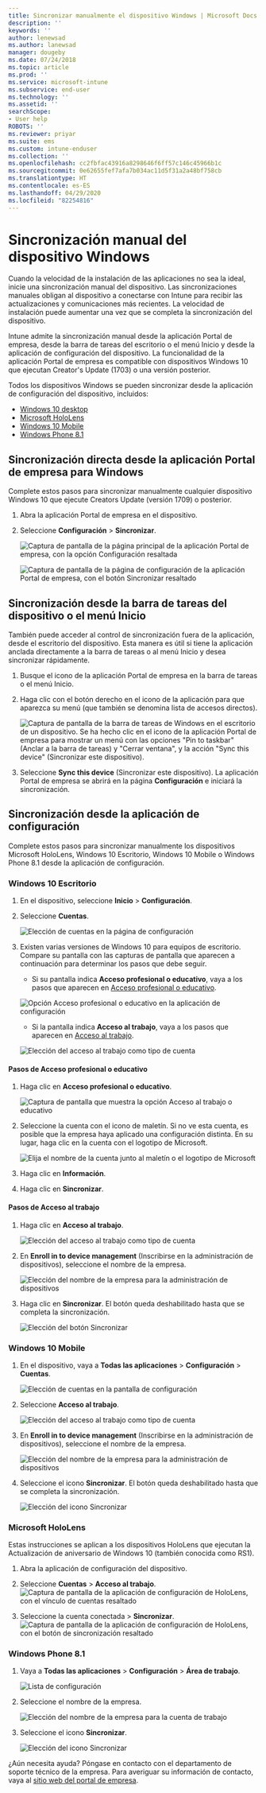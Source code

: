```yaml
---
title: Sincronizar manualmente el dispositivo Windows | Microsoft Docs
description: ''
keywords: ''
author: lenewsad
ms.author: lanewsad
manager: dougeby
ms.date: 07/24/2018
ms.topic: article
ms.prod: ''
ms.service: microsoft-intune
ms.subservice: end-user
ms.technology: ''
ms.assetid: ''
searchScope:
- User help
ROBOTS: ''
ms.reviewer: priyar
ms.suite: ems
ms.custom: intune-enduser
ms.collection: ''
ms.openlocfilehash: cc2fbfac43916a8298646f6ff57c146c45966b1c
ms.sourcegitcommit: 0e62655fef7afa7b034ac11d5f31a2a48bf758cb
ms.translationtype: HT
ms.contentlocale: es-ES
ms.lasthandoff: 04/29/2020
ms.locfileid: "82254816"
---
```

# <a name="sync-your-windows-device-manually"></a>Sincronización manual del dispositivo Windows

Cuando la velocidad de la instalación de las aplicaciones no sea la ideal, inicie una sincronización manual del dispositivo. Las sincronizaciones manuales obligan al dispositivo a conectarse con Intune para recibir las actualizaciones y comunicaciones más recientes. La velocidad de instalación puede aumentar una vez que se completa la sincronización del dispositivo.

Intune admite la sincronización manual desde la aplicación Portal de empresa, desde la barra de tareas del escritorio o el menú Inicio y desde la aplicación de configuración del dispositivo. La funcionalidad de la aplicación Portal de empresa es compatible con dispositivos Windows 10 que ejecutan Creator's Update (1703) o una versión posterior. 

Todos los dispositivos Windows se pueden sincronizar desde la aplicación de configuración del dispositivo, incluidos:

* [Windows 10 desktop](#windows-10-desktop)  
* [Microsoft HoloLens](#microsoft-hololens)   
* [Windows 10 Mobile](#windows-10-mobile)  
* [Windows Phone 8.1](#windows-phone-81)    

## <a name="sync-directly-from-company-portal-app-for-windows"></a>Sincronización directa desde la aplicación Portal de empresa para Windows
Complete estos pasos para sincronizar manualmente cualquier dispositivo Windows 10 que ejecute Creators Update (versión 1709) o posterior.

1. Abra la aplicación Portal de empresa en el dispositivo.

2. Seleccione **Configuración** > **Sincronizar**.

    ![Captura de pantalla de la página principal de la aplicación Portal de empresa, con la opción Configuración resaltada](./media/RS1_homePage_settings_04.png)  
    
    ![Captura de pantalla de la página de configuración de la aplicación Portal de empresa, con el botón Sincronizar resaltado](./media/RS1_settingspage_sync05.png)  

## <a name="sync-from-device-taskbar-or-start-menu"></a>Sincronización desde la barra de tareas del dispositivo o el menú Inicio   

También puede acceder al control de sincronización fuera de la aplicación, desde el escritorio del dispositivo. Esta manera es útil si tiene la aplicación anclada directamente a la barra de tareas o al menú Inicio y desea sincronizar rápidamente.  

1. Busque el icono de la aplicación Portal de empresa en la barra de tareas o el menú Inicio.  
2. Haga clic con el botón derecho en el icono de la aplicación para que aparezca su menú (que también se denomina lista de accesos directos).  

    ![Captura de pantalla de la barra de tareas de Windows en el escritorio de un dispositivo. Se ha hecho clic en el icono de la aplicación Portal de empresa para mostrar un menú con las opciones "Pin to taskbar" (Anclar a la barra de tareas) y "Cerrar ventana", y la acción "Sync this device" (Sincronizar este dispositivo).](./media/sync-device-from-start-menu-1807.png)  

3. Seleccione **Sync this device** (Sincronizar este dispositivo). La aplicación Portal de empresa se abrirá en la página **Configuración** e iniciará la sincronización.  

## <a name="sync-from-settings-app"></a>Sincronización desde la aplicación de configuración 
Complete estos pasos para sincronizar manualmente los dispositivos Microsoft HoloLens, Windows 10 Escritorio, Windows 10 Mobile o Windows Phone 8.1 desde la aplicación de configuración.  

### <a name="windows-10-desktop"></a>Windows 10 Escritorio
1. En el dispositivo, seleccione **Inicio** > **Configuración**.

2. Seleccione **Cuentas**.

    ![Elección de cuentas en la página de configuración](./media/win10pc-sync-2-settings-accounts.png)  

3. Existen varias versiones de Windows 10 para equipos de escritorio. Compare su pantalla con las capturas de pantalla que aparecen a continuación para determinar los pasos que debe seguir. 

    * Si su pantalla indica **Acceso profesional o educativo**, vaya a los pasos que aparecen en [Acceso profesional o educativo](#access-work-or-school-steps).

    ![Opción Acceso profesional o educativo en la aplicación de configuración](./media/w10-enroll-rs1-connect-to-work-or-school.png)  

    * Si la pantalla indica **Acceso al trabajo**, vaya a los pasos que aparecen en [Acceso al trabajo](#work-access-steps).  

    ![Elección del acceso al trabajo como tipo de cuenta](./media/win10pc-sync-3-work-access.png)

#### <a name="access-work-or-school-steps"></a>Pasos de Acceso profesional o educativo

1. Haga clic en **Acceso profesional o educativo**.

    ![Captura de pantalla que muestra la opción Acceso al trabajo o educativo](./media/w10-enroll-rs1-connect-to-work-or-school.png)  

2. Seleccione la cuenta con el icono de maletín. Si no ve esta cuenta, es posible que la empresa haya aplicado una configuración distinta. En su lugar, haga clic en la cuenta con el logotipo de Microsoft.

     ![Elija el nombre de la cuenta junto al maletín o el logotipo de Microsoft](./media/win10pc-rs1-sync-info-button.png)

3. Haga clic en **Información**. 

4. Haga clic en **Sincronizar**. 

#### <a name="work-access-steps"></a>Pasos de Acceso al trabajo

1. Haga clic en **Acceso al trabajo**.

    ![Elección del acceso al trabajo como tipo de cuenta](./media/win10pc-sync-3-work-access.png)

2. En **Enroll in to device management** (Inscribirse en la administración de dispositivos), seleccione el nombre de la empresa.

    ![Elección del nombre de la empresa para la administración de dispositivos](./media/win10pc-sync-4-tap-com-name.png)

3. Haga clic en **Sincronizar**. El botón queda deshabilitado hasta que se completa la sincronización.

    ![Elección del botón Sincronizar](./media/win10pc-sync-5-tap-sync.png)  


### <a name="windows-10-mobile"></a>Windows 10 Mobile

   1. En el dispositivo, vaya a **Todas las aplicaciones** > **Configuración** > **Cuentas**.

       ![Elección de cuentas en la pantalla de configuración](./media/win10m-sync-1-settings-accounts.png)

   2. Seleccione **Acceso al trabajo**.

       ![Elección del acceso al trabajo como tipo de cuenta](./media/win10m-sync-2-work-access.png)

   3. En **Enroll in to device management** (Inscribirse en la administración de dispositivos), seleccione el nombre de la empresa.

       ![Elección del nombre de la empresa para la administración de dispositivos](./media/win10m-sync-3-tap-comp-name.png)

   4. Seleccione el icono **Sincronizar**. El botón queda deshabilitado hasta que se completa la sincronización.

       ![Elección del icono Sincronizar](./media/win10m-sync-4-tap-sync.png)  
### <a name="microsoft-hololens"></a>Microsoft HoloLens  
Estas instrucciones se aplican a los dispositivos HoloLens que ejecutan la Actualización de aniversario de Windows 10 (también conocida como RS1). 
1. Abra la aplicación de configuración del dispositivo.  

2. Seleccione **Cuentas** > **Acceso al trabajo**.  
    ![Captura de pantalla de la aplicación de configuración de HoloLens, con el vínculo de cuentas resaltado](./media/RS1_holoLens_SettingsRS1_Accounts_06.png)  

3. Seleccione la cuenta conectada > **Sincronizar**.  ![Captura de pantalla de la aplicación de configuración de HoloLens, con el botón de sincronización resaltado](./media/RS1_holoLens_SyncRS1_Sync_08.png)  

### <a name="windows-phone-81"></a>Windows Phone 8.1

1. Vaya a **Todas las aplicaciones** > **Configuración** > **Área de trabajo**.

    ![Lista de configuración](./media/wp81-1-sync-settings-workplace.png)

2. Seleccione el nombre de la empresa.

    ![Elección del nombre de la empresa para la cuenta de trabajo](./media/wp81-2-sync-tap-compname.png)

3. Seleccione el icono **Sincronizar**.

    ![Elección del icono Sincronizar](./media/wp81-3-sync-tap-sync-button.png)

¿Aún necesita ayuda? Póngase en contacto con el departamento de soporte técnico de la empresa. Para averiguar su información de contacto, vaya al [sitio web del portal de empresa](https://go.microsoft.com/fwlink/?linkid=2010980).
